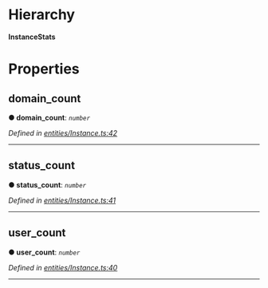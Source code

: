 

# Hierarchy

**InstanceStats**

# Properties

<a id="domain_count"></a>

##  domain_count

**● domain_count**: *`number`*

*Defined in [entities/Instance.ts:42](https://github.com/lagunehq/core/blob/8aa3625/src/entities/Instance.ts#L42)*

___
<a id="status_count"></a>

##  status_count

**● status_count**: *`number`*

*Defined in [entities/Instance.ts:41](https://github.com/lagunehq/core/blob/8aa3625/src/entities/Instance.ts#L41)*

___
<a id="user_count"></a>

##  user_count

**● user_count**: *`number`*

*Defined in [entities/Instance.ts:40](https://github.com/lagunehq/core/blob/8aa3625/src/entities/Instance.ts#L40)*

___

